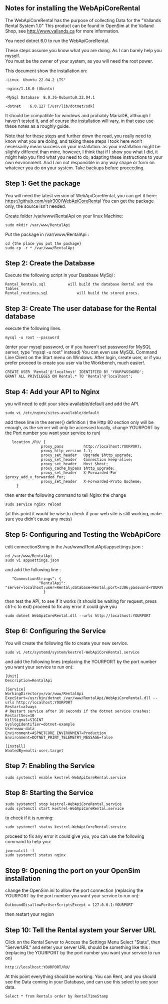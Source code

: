Notes for installing the WebApiCoreRental 
-----------------------------------------

The WebApiCoreRental has the purpose of collecting Data for the "Vallands Rental System 1.0"
This product can be found in OpenSim at the Valland Shop,  see http://www.vallands.ca  for more information.

You need dotnet    6.0  to run  the WebApiCoreRental.

These steps assume you know what you are doing. As I can barely help you myself.  
You must be the owner of your system, as you will need the root power.


This document show the installation on:

	-Linux  Ubuntu 22.04.2 LTS"
	
	-nginx/1.18.0 (Ubuntu) 
	
	-MySql Database  8.0.36-0ubuntu0.22.04.1
	
	-dotnet    6.0.127 [/usr/lib/dotnet/sdk]



It should be compatible for windows and probably MariaDB, although I haven’t tested it, and of course the installation will vary, 
in that case use these notes as a roughly guide.

Note that for these steps and further down the road, you really need to know what you are doing, 
and taking these steps I took here won’t necessarily mean success on your installation. 
as your installation might be slightly different than mine, 
however, I think that if I show you what I did, it might help you find what you need to do, 
adapting these instructions to your own environment.
And I am not responsible in any way shape or form on whatever you do on your system.
Take backups before proceeding.


Step 1:  Get the package 
-------------------------
You will need the latest version of WebApiCoreRental, you can get it here:  https://github.com/valr300/WebApiCoreRental
You can get the package only, the source isn’t needed.


Create folder       /var/www/RentalApi   on your linux Machine:


	sudo mkdir /var/www/RentalApi


Put the package in  /var/www/RentalApi  :


	cd {the place you put the package}
	sudo cp -r * /var/www/RentalApi



Step 2: Create the Database
----------------------------
Execute the following script in your Database MySql  :
 
	Rental_Rentals.sql  		will build the database Rental and the Tables
	Rental_routines.sql             will build the stored procs.  


Step 3: Create The user database for the Rental database
----------------------------------------------------------
execute the following lines. 

	mysql -u root --password
(enter your mysql password, or if you haven't set password for MySQL server, type "mysql -u root" instead)
You can even use MySQL Command Line Client on the Start menu on Windows. After login, create user,
or if you prefer proceed to create you user via the Workbench, much easier!.
	
	CREATE USER 'Rental'@'localhost' IDENTIFIED BY 'YOURPASSWORD';
	GRANT ALL PRIVILEGES ON Rental.* TO 'Rental'@'localhost';



Step 4: Add your API to Nginx
-------------------------------

you will need to edit your sites-available/default and add the API. 

	sudo vi /etc/nginx/sites-available/default 
 
add these line in the server{} definition ( the Http 80 section only will be enough, as the server will only be accessed locally, change YOURPORT by the Port number you want your service to run) 

       location /RU/ {
                    proxy_pass         http://localhost:YOURPORT;
                    proxy_http_version 1.1;
                    proxy_set_header   Upgrade $http_upgrade;
                    proxy_set_header   Connection keep-alive;
                    proxy_set_header   Host $host;
                    proxy_cache_bypass $http_upgrade;
                    proxy_set_header   X-Forwarded-For $proxy_add_x_forwarded_for;
                    proxy_set_header   X-Forwarded-Proto $scheme;
         }


then enter the following command to tell Nginx the change

	sudo service nginx reload  

(at this point it would be wise to check if your web site is still working, make sure you didn’t cause any mess)



Step 5: Configuring and Testing the WebApiCore 
-----------------------------------------------

edit  connectionString in the /var/www/RentalApi/appsettings.json  :

	cd /var/www/RentalApi
	sudo vi appsettings.json
and add the following line :

	   "ConnectionStrings": {
	               "RentalApi": "server=localhost;user=Rental;database=Rental;port=3306;password=YOURPASSWORD"
	                 }

then test the API, to see if it works (it should be waiting for request, press ctrl-c to exit)
proceed to fix any error it could give you	

	sudo dotnet WebApiCoreRental.dll --urls http://localhost:YOURPORT     



Step 6: Configuring the Service
---------------------------------
You will create the following file to create your new service.

	sudo vi /etc/systemd/system/kestrel-WebApiCoreRental.service 

and add the following lines (replacing the YOURPORT by the port number you want your service to run on):

	[Unit]
	Description=RentalApi
	
	[Service]
	WorkingDirectory=/var/www/RentalApi
	ExecStart=/usr/bin/dotnet /var/www/RentalApi/WebApiCoreRental.dll --urls http://localhost:YOURPORT
	Restart=always
	# Restart service after 10 seconds if the dotnet service crashes:
	RestartSec=10
	KillSignal=SIGINT
	SyslogIdentifier=dotnet-example
	User=www-data
	Environment=ASPNETCORE_ENVIRONMENT=Production
	Environment=DOTNET_PRINT_TELEMETRY_MESSAGE=false
	
	[Install]
	WantedBy=multi-user.target


Step 7: Enabling the Service
-----------------------------

	sudo systemctl enable kestrel-WebApiCoreRental.service

Step 8: Starting the Service
-----------------------------

	sudo systemctl stop kestrel-WebApiCoreRental.service 
	sudo systemctl start kestrel-WebApiCoreRental.service 

to check if it is running:

	sudo systemctl status kestrel-WebApiCoreRental.service 

proceed to fix any error it could give you, you can use the following command to help you:	

	journalctl -f
	sudo systemctl status nginx 


Step 9: Opening the port on your OpenSim installation
------------------------------------------------------


change the OpenSim.ini to allow the port connection (replacing the YOURPORT by the port number you want your service to run on):
	
	OutboundDisallowForUserScriptsExcept = 127.0.0.1:YOURPORT


then restart your region


Step 10:  Tell the Rental system your Server URL
--------------------------------------------------

Click on the Rental Server to Access the Settings Menu
Select "Stats", then "ServerURL"  and enter your server URL
should be something like this :  (replacing the YOURPORT by the port number you want your service to run on)

	http://localhost:YOURPORT/RU/

At this point everything should be working. You can Rent, and you should see the Data coming in your Database, and can use this select to see your data.

	Select * from Rentals order by RentalTimeStamp


